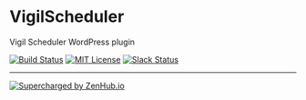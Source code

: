 # VigilScheduler
Vigil Scheduler WordPress plugin

[![Build Status](https://travis-ci.org/aensley/VigilScheduler.svg)](https://travis-ci.org/aensley/VigilScheduler) [![MIT License](https://img.shields.io/badge/license-MIT-blue.svg)](https://github.com/aensley/VigilScheduler/blob/master/LICENSE) [![Slack Status](https://andrewensley-slack.herokuapp.com/badge.svg)](https://andrewensley-slack.herokuapp.com)

----

[![Supercharged by ZenHub.io](https://raw.githubusercontent.com/ZenHubIO/support/master/zenhub-badge.png)](https://zenhub.io)
